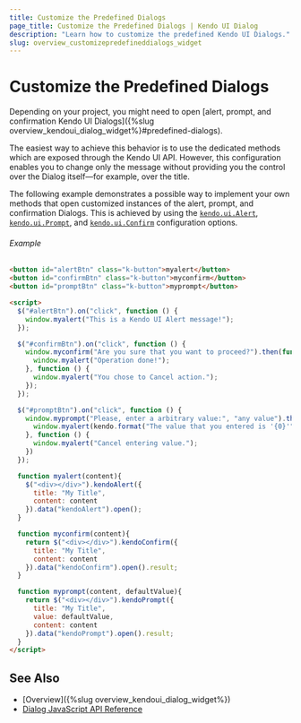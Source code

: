 ```yaml
---
title: Customize the Predefined Dialogs
page_title: Customize the Predefined Dialogs | Kendo UI Dialog
description: "Learn how to customize the predefined Kendo UI Dialogs."
slug: overview_customizepredefineddialogs_widget
---
```


# Customize the Predefined Dialogs

Depending on your project, you might need to open [alert, prompt, and confirmation Kendo UI Dialogs]({%slug overview_kendoui_dialog_widget%}#predefined-dialogs).

The easiest way to achieve this behavior is to use the dedicated methods which are exposed through the Kendo UI API. However, this configuration enables you to change only the message without providing you the control over the Dialog itself&mdash;for example, over the title.

The following example demonstrates a possible way to implement your own methods that open customized instances of the alert, prompt, and confirmation Dialogs. This is achieved by using the [`kendo.ui.Alert`](/api/javascript/ui/alert), [`kendo.ui.Prompt`](/api/javascript/ui/prompt), and [`kendo.ui.Confirm`](/api/javascript/ui/confirm) configuration options.

###### Example

````html
<button id="alertBtn" class="k-button">myalert</button>
<button id="confirmBtn" class="k-button">myconfirm</button>
<button id="promptBtn" class="k-button">myprompt</button>

<script>
  $("#alertBtn").on("click", function () {
    window.myalert("This is a Kendo UI Alert message!");
  });

  $("#confirmBtn").on("click", function () {
    window.myconfirm("Are you sure that you want to proceed?").then(function () {
      window.myalert("Operation done!");
    }, function () {
      window.myalert("You chose to Cancel action.");
    });
  });

  $("#promptBtn").on("click", function () {
    window.myprompt("Please, enter a arbitrary value:", "any value").then(function (data) {
      window.myalert(kendo.format("The value that you entered is '{0}'", data));
    }, function () {
      window.myalert("Cancel entering value.");
    })
  });

  function myalert(content){
    $("<div></div>").kendoAlert({
      title: "My Title",
      content: content
    }).data("kendoAlert").open();
  }

  function myconfirm(content){
    return $("<div></div>").kendoConfirm({
      title: "My Title",
      content: content
    }).data("kendoConfirm").open().result;
  }

  function myprompt(content, defaultValue){
    return $("<div></div>").kendoPrompt({
      title: "My Title",
      value: defaultValue,
      content: content
    }).data("kendoPrompt").open().result;
  }
</script>
````

## See Also

* [Overview]({%slug overview_kendoui_dialog_widget%})
* [Dialog JavaScript API Reference](/api/javascript/ui/dialog)
